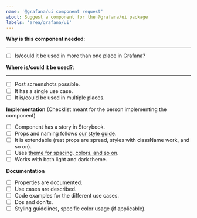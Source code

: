```yaml
---
name: '@grafana/ui component request'
about: Suggest a component for the @grafana/ui package
labels: 'area/grafana/ui'
---
```


<!-- 
By using this template you will make it easier for us to make sure that documentation and implementation stays up to date for every component in @grafana/ui

Thank you!
-->

**Why is this component needed**:
<!-- Explain your use case -->
___
 - [ ] Is/could it be used in more than one place in Grafana?

**Where is/could it be used?**:

___
- [ ] Post screenshots possible.
- [ ] It has a single use case.
- [ ] It is/could be used in multiple places.

**Implementation** (Checklist meant for the person implementing the component)

- [ ] Component has a story in Storybook.
- [ ] Props and naming follows [our style guide](https://github.com/tvarit-foggy/grafana/blob/main/contribute/style-guides/frontend.md).
- [ ] It is extendable (rest props are spread, styles with className work, and so on).
- [ ] Uses [theme for spacing, colors, and so on](https://github.com/tvarit-foggy/grafana/blob/main/contribute/style-guides/themes.md).
- [ ] Works with both light and dark theme.

**Documentation**

- [ ] Properties are documented.
- [ ] Use cases are described.
- [ ] Code examples for the different use cases.
- [ ] Dos and don'ts.
- [ ] Styling guidelines, specific color usage (if applicable).
